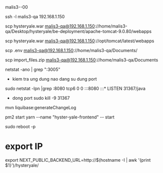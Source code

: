 malis3--00

ssh -l malis3-qa 192.168.1.150

scp hysteryale.war malis3-qa@192.168.1.150://home/malis3-qa/Desktop/hysteryale/be-deployment/apache-tomcat-9.0.80/webapps


scp hysteryale.war malis3-qa@192.168.1.150://opt/tomcat/latest/webapps



scp .env malis3-qa@192.168.1.150://home/malis3-qa/Documents/

scp import_files.zip malis3-qa@192.168.1.150://home/malis3-qa/Documents

netstat -ano | grep ":3005"

* kiem tra ung dung nao dang su dung port

sudo netstat -lpn |grep :8080
tcp6       0      0 :::8080                 :::*                    LISTEN      31367/java   

+ dong port 
sudo kill -9 31367

 mvn liquibase:generateChangeLog
 
pm2 start yarn --name "hyster-yale-frontend" -- start

sudo reboot -p


# export IP 
export NEXT_PUBLIC_BACKEND_URL=http://$(hostname -I | awk '{print $1}')/hysteryale/
